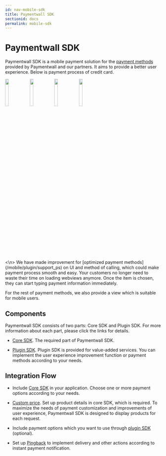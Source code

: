 ```yaml
---
id: nav-mobile-sdk
title: Paymentwall SDK
sectionid: docs
permalink: mobile-sdk
---
```


# Paymentwall SDK

Paymentwall SDK is a mobile payment solution for the [payment methods](https://www.paymentwall.com/payment-methods) provided by Paymentwall and our partners. It aims to provide a better user experience. Below is payment process of credit card.

<div class="docs-img">
  <img src="/textures/pic/pw-sdk/choose-ps.png" style="width: 15%">
  <img src="/textures/pic/pw-sdk/perform-cc.png" style="width: 15%">
  <img src="/textures/pic/pw-sdk/processing.png" style="width: 15%">
  <img src="/textures/pic/pw-sdk/result-success.png" style="width: 15%">
</div>
<\n>
We have made improvement for [optimized payment methods](/mobile/plugin/support_ps) on UI and method of calling, which could make payment process smooth and easy. Your customers no longer need to waste their time on loading webviews anymore. Once the item is chosen, they can start typing payment information immediately.

For the rest of payment methods, we also provide a view which is suitable for mobile users.

## Components

Paymentwall SDK consists of two parts: Core SDK and Plugin SDK. For more information about each part, please click the links for details.

* [Core SDK](/mobile/core). The required part of Paymentwall SDK.

* [Plugin SDK](/mobile/plugin-home). Plugin SDK is provided for value-added services. You can implement the user experience improvement function or payment methods according to your needs.

## Integration Flow

* Include [Core SDK](/mobile/core) in your application. Choose one or more payment options according to your needs.

* [Custom price](/paylet/custom-price). Set up product details in core SDK, which is required. To maximize the needs of payment customization and improvements of user experience, Paymentwall SDK is designed to display products for each request.

* Include payment options which you want to use through [plugin SDK](/mobile/plugin-home) (optional).

* Set up [Pingback](/default-pingback) to implement delivery and other actions according to instant payment notification.
